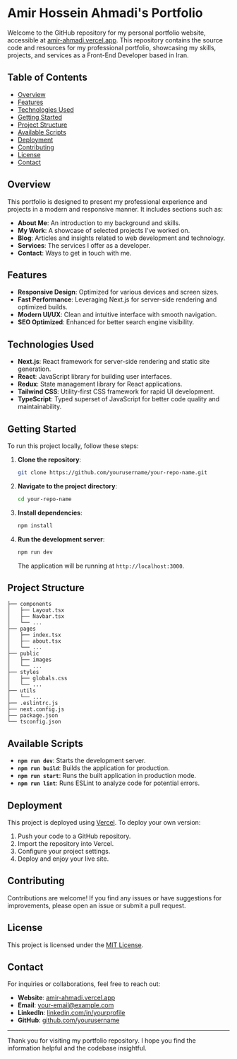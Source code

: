 # Amir Hossein Ahmadi's Portfolio

Welcome to the GitHub repository for my personal portfolio website, accessible at [amir-ahmadi.vercel.app](https://amir-ahmadi.vercel.app/). This repository contains the source code and resources for my professional portfolio, showcasing my skills, projects, and services as a Front-End Developer based in Iran.

## Table of Contents

- [Overview](#overview)
- [Features](#features)
- [Technologies Used](#technologies-used)
- [Getting Started](#getting-started)
- [Project Structure](#project-structure)
- [Available Scripts](#available-scripts)
- [Deployment](#deployment)
- [Contributing](#contributing)
- [License](#license)
- [Contact](#contact)

## Overview

This portfolio is designed to present my professional experience and projects in a modern and responsive manner. It includes sections such as:

- **About Me**: An introduction to my background and skills.
- **My Work**: A showcase of selected projects I've worked on.
- **Blog**: Articles and insights related to web development and technology.
- **Services**: The services I offer as a developer.
- **Contact**: Ways to get in touch with me.

## Features

- **Responsive Design**: Optimized for various devices and screen sizes.
- **Fast Performance**: Leveraging Next.js for server-side rendering and optimized builds.
- **Modern UI/UX**: Clean and intuitive interface with smooth navigation.
- **SEO Optimized**: Enhanced for better search engine visibility.

## Technologies Used

- **Next.js**: React framework for server-side rendering and static site generation.
- **React**: JavaScript library for building user interfaces.
- **Redux**: State management library for React applications.
- **Tailwind CSS**: Utility-first CSS framework for rapid UI development.
- **TypeScript**: Typed superset of JavaScript for better code quality and maintainability.

## Getting Started

To run this project locally, follow these steps:

1. **Clone the repository**:

   ```bash
   git clone https://github.com/yourusername/your-repo-name.git
   ```

2. **Navigate to the project directory**:

   ```bash
   cd your-repo-name
   ```

3. **Install dependencies**:

   ```bash
   npm install
   ```

4. **Run the development server**:

   ```bash
   npm run dev
   ```

   The application will be running at `http://localhost:3000`.

## Project Structure

```
├── components
│   ├── Layout.tsx
│   ├── Navbar.tsx
│   └── ...
├── pages
│   ├── index.tsx
│   ├── about.tsx
│   └── ...
├── public
│   ├── images
│   └── ...
├── styles
│   ├── globals.css
│   └── ...
├── utils
│   └── ...
├── .eslintrc.js
├── next.config.js
├── package.json
└── tsconfig.json
```

## Available Scripts

- **`npm run dev`**: Starts the development server.
- **`npm run build`**: Builds the application for production.
- **`npm run start`**: Runs the built application in production mode.
- **`npm run lint`**: Runs ESLint to analyze code for potential errors.

## Deployment

This project is deployed using [Vercel](https://vercel.com/). To deploy your own version:

1. Push your code to a GitHub repository.
2. Import the repository into Vercel.
3. Configure your project settings.
4. Deploy and enjoy your live site.

## Contributing

Contributions are welcome! If you find any issues or have suggestions for improvements, please open an issue or submit a pull request.

## License

This project is licensed under the [MIT License](LICENSE).

## Contact

For inquiries or collaborations, feel free to reach out:

- **Website**: [amir-ahmadi.vercel.app](https://amir-ahmadi.vercel.app/)
- **Email**: [your-email@example.com](mailto:amirhosianahmadi4976@gmail.com)
- **LinkedIn**: [linkedin.com/in/yourprofile](https://www.linkedin.com/in/yourprofile)
- **GitHub**: [github.com/yourusername](https://github.com/amir4976)

---

Thank you for visiting my portfolio repository. I hope you find the information helpful and the codebase insightful.

